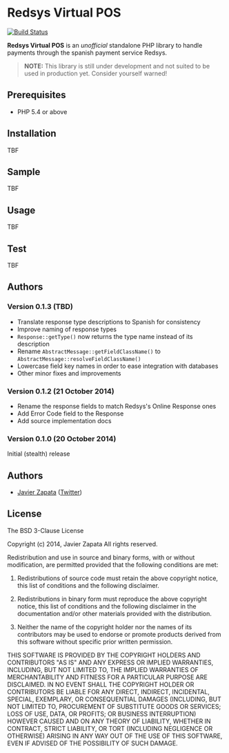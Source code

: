 Redsys Virtual POS
==================

[![Build Status](https://travis-ci.org/nkm/redsys-virtual-pos.png?branch=master)](https://travis-ci.org/nkm/redsys-virtual-pos)

**Redsys Virtual POS** is an *unofficial* standalone PHP library to handle payments through the spanish payment service Redsys.

> **NOTE:** This library is still under development and not suited to be used in production yet. Consider yourself warned!

Prerequisites
-------------

- PHP 5.4 or above

Installation
------------

TBF

Sample
------

TBF

Usage
-----

TBF

Test
-----

TBF

Authors
-------

### Version 0.1.3 (TBD)

- Translate response type descriptions to Spanish for consistency
- Improve naming of response types
- `Response::getType()` now returns the type name instead of its description
- Rename `AbstractMessage::getFieldClassName()` to `AbstractMessage::resolveFieldClassName()`
- Lowercase field key names in order to ease integration with databases
- Other minor fixes and improvements

### Version 0.1.2 (21 October 2014)

- Rename the response fields to match Redsys's Online Response ones
- Add Error Code field to the Response
- Add source implementation docs

### Version 0.1.0 (20 October 2014)

Initial (stealth) release


Authors
-------

- [Javier Zapata](http://javi.io) ([Twitter](https://twitter.com/jzf82))

License
-------

The BSD 3-Clause License

Copyright (c) 2014, Javier Zapata
All rights reserved.

Redistribution and use in source and binary forms, with or without modification, are permitted provided that the following conditions are met:

1. Redistributions of source code must retain the above copyright notice, this list of conditions and the following disclaimer.

2. Redistributions in binary form must reproduce the above copyright notice, this list of conditions and the following disclaimer in the documentation and/or other materials provided with the distribution.

3. Neither the name of the copyright holder nor the names of its contributors may be used to endorse or promote products derived from this software without specific prior written permission.

THIS SOFTWARE IS PROVIDED BY THE COPYRIGHT HOLDERS AND CONTRIBUTORS "AS IS" AND ANY EXPRESS OR IMPLIED WARRANTIES, INCLUDING, BUT NOT LIMITED TO, THE IMPLIED WARRANTIES OF MERCHANTABILITY AND FITNESS FOR A PARTICULAR PURPOSE ARE DISCLAIMED. IN NO EVENT SHALL THE COPYRIGHT HOLDER OR CONTRIBUTORS BE LIABLE FOR ANY DIRECT, INDIRECT, INCIDENTAL, SPECIAL, EXEMPLARY, OR CONSEQUENTIAL DAMAGES (INCLUDING, BUT NOT LIMITED TO, PROCUREMENT OF SUBSTITUTE GOODS OR SERVICES; LOSS OF USE, DATA, OR PROFITS; OR BUSINESS INTERRUPTION) HOWEVER CAUSED AND ON ANY THEORY OF LIABILITY, WHETHER IN CONTRACT, STRICT LIABILITY, OR TORT (INCLUDING NEGLIGENCE OR OTHERWISE) ARISING IN ANY WAY OUT OF THE USE OF THIS SOFTWARE, EVEN IF ADVISED OF THE POSSIBILITY OF SUCH DAMAGE.

